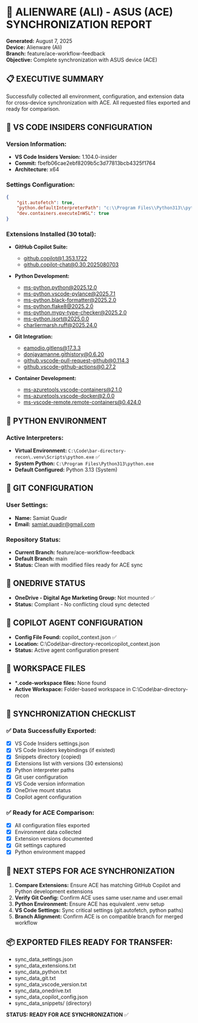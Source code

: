 # 🚀 ALIENWARE (ALI) - ASUS (ACE) SYNCHRONIZATION REPORT
**Generated:** August 7, 2025  
**Device:** Alienware (Ali)  
**Branch:** feature/ace-workflow-feedback  
**Objective:** Complete synchronization with ASUS device (ACE)

## 📋 **EXECUTIVE SUMMARY**
Successfully collected all environment, configuration, and extension data for cross-device synchronization with ACE. All requested files exported and ready for comparison.

## 🔧 **VS CODE INSIDERS CONFIGURATION**

### **Version Information:**
- **VS Code Insiders Version:** 1.104.0-insider
- **Commit:** fbefb06cae2ebf8209b5c3d77813bcb4325f1764
- **Architecture:** x64

### **Settings Configuration:**
```json
{
    "git.autofetch": true,
    "python.defaultInterpreterPath": "c:\\Program Files\\Python313\\python.exe",
    "dev.containers.executeInWSL": true
}
```

### **Extensions Installed (30 total):**
- **GitHub Copilot Suite:**
  - github.copilot@1.353.1722
  - github.copilot-chat@0.30.2025080703
  
- **Python Development:**
  - ms-python.python@2025.12.0
  - ms-python.vscode-pylance@2025.7.1
  - ms-python.black-formatter@2025.2.0
  - ms-python.flake8@2025.2.0
  - ms-python.mypy-type-checker@2025.2.0
  - ms-python.isort@2025.0.0
  - charliermarsh.ruff@2025.24.0

- **Git Integration:**
  - eamodio.gitlens@17.3.3
  - donjayamanne.githistory@0.6.20
  - github.vscode-pull-request-github@0.114.3
  - github.vscode-github-actions@0.27.2

- **Container Development:**
  - ms-azuretools.vscode-containers@2.1.0
  - ms-azuretools.vscode-docker@2.0.0
  - ms-vscode-remote.remote-containers@0.424.0

## 🐍 **PYTHON ENVIRONMENT**

### **Active Interpreters:**
- **Virtual Environment:** `C:\Code\bar-directory-recon\.venv\Scripts\python.exe` ✅
- **System Python:** `C:\Program Files\Python313\python.exe`
- **Default Configured:** Python 3.13 (System)

## 🔀 **GIT CONFIGURATION**

### **User Settings:**
- **Name:** Samiat Quadir
- **Email:** samiat.quadir@gmail.com

### **Repository Status:**
- **Current Branch:** feature/ace-workflow-feedback
- **Default Branch:** main
- **Status:** Clean with modified files ready for ACE sync

## 🏢 **ONEDRIVE STATUS**
- **OneDrive - Digital Age Marketing Group:** Not mounted ✅
- **Status:** Compliant - No conflicting cloud sync detected

## 🤖 **COPILOT AGENT CONFIGURATION**
- **Config File Found:** copilot_context.json ✅
- **Location:** C:\Code\bar-directory-recon\copilot_context.json
- **Status:** Active agent configuration present

## 📂 **WORKSPACE FILES**
- ***.code-workspace files:** None found
- **Active Workspace:** Folder-based workspace in C:\Code\bar-directory-recon

## 🔄 **SYNCHRONIZATION CHECKLIST**

### ✅ **Data Successfully Exported:**
- [x] VS Code Insiders settings.json
- [x] VS Code Insiders keybindings (if existed)
- [x] Snippets directory (copied)
- [x] Extensions list with versions (30 extensions)
- [x] Python interpreter paths
- [x] Git user configuration
- [x] VS Code version information
- [x] OneDrive mount status
- [x] Copilot agent configuration

### ✅ **Ready for ACE Comparison:**
- [x] All configuration files exported
- [x] Environment data collected
- [x] Extension versions documented
- [x] Git settings captured
- [x] Python environment mapped

## 🎯 **NEXT STEPS FOR ACE SYNCHRONIZATION**
1. **Compare Extensions:** Ensure ACE has matching GitHub Copilot and Python development extensions
2. **Verify Git Config:** Confirm ACE uses same user.name and user.email
3. **Python Environment:** Ensure ACE has equivalent .venv setup
4. **VS Code Settings:** Sync critical settings (git.autofetch, python paths)
5. **Branch Alignment:** Confirm ACE is on compatible branch for merged workflow

## 📦 **EXPORTED FILES READY FOR TRANSFER:**
- sync_data_settings.json
- sync_data_extensions.txt
- sync_data_python.txt
- sync_data_git.txt
- sync_data_vscode_version.txt
- sync_data_onedrive.txt
- sync_data_copilot_config.json
- sync_data_snippets/ (directory)

**STATUS: READY FOR ACE SYNCHRONIZATION** ✅
